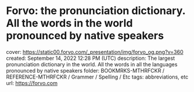 # Forvo: the pronunciation dictionary. All the words in the world pronounced by native speakers

cover: https://static00.forvo.com/_presentation/img/forvo_og.png?v=360
created: September 14, 2022 12:28 PM (UTC)
description: The largest pronunciation dictionary in the world. All the words in all the languages pronounced by native speakers
folder: BOOKMRKS-MTHRFCKR / REFERENCE-MTHRFCKR / Grammer / Spelling / Etc
tags: abbreviations, etc
url: https://forvo.com